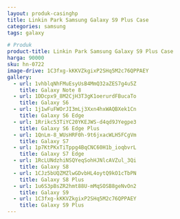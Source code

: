 ```yaml
---
layout: produk-casinghp
title: Linkin Park Samsung Galaxy S9 Plus Case
categories: samsung
tags: galaxy

# Produk
product-title: Linkin Park Samsung Galaxy S9 Plus Case
harga: 90000
sku: hn-0722
image-drive: 1C3fxg-kKKVZkgixP2SHq5M2c76QPPAEY
gallery:
  - url: 1vhblqNhFMuEsyUsB4MmQ32aZES7g4u5Z
    title: Galaxy Note 8
  - url: 1DDcpx9_8M2CjH3T3gK1oerurdFBucaTo
    title: Galaxy S6
  - url: 1j1wFuFWOrJI3mLj3Xxn4hxWAQBXek1Cn
    title: Galaxy S6 Edge
  - url: 1Rrikc53TiYC20YKEJWS-d4qd9JYegpe3
    title: Galaxy S6 Edge Plus
  - url: 1QnLm-8_WUsHRF0h-9t6jxacWLH5FCgVm
    title: Galaxy S7
  - url: 1p7KtPKxTiTppg4BqCNC60H1b_ioqbvrL
    title: Galaxy S7 Edge
  - url: 1RcLUNdzhiNSQYeqSohHJNlcAVZul_3Qi
    title: Galaxy S8
  - url: 1CJz5bUQZMZlwGDvbHL4oytQ9kO1cTbPN
    title: Galaxy S8 Plus
  - url: 1u6S3pBsZR2hmt88U-mMqSOSB8geNvOn2
    title: Galaxy S9
  - url: 1C3fxg-kKKVZkgixP2SHq5M2c76QPPAEY
    title: Galaxy S9 Plus
---
```

